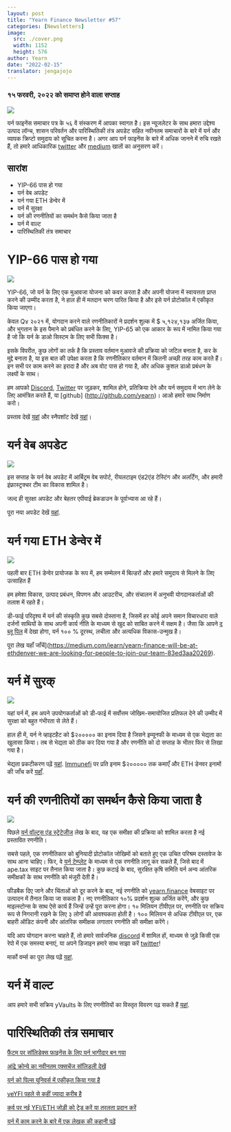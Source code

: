 ```yaml
---
layout: post
title: "Yearn Finance Newsletter #57"
categories: [Newsletters]
image:
  src: ./cover.png
  width: 1152
  height: 576
author: Yearn
date: "2022-02-15"
translator: jengajojo
---
```

### १५ फरवरी, २०२२ को समाप्त होने वाला सप्ताह

![](./image1.jpg?w=1456&h=733)

यर्न फाइनेंस समाचार पत्र के ५६ वें संस्करण में आपका स्वागत है। इस न्यूजलेटर के साथ हमारा उद्देश्य उत्पाद लॉन्च, शासन परिवर्तन और पारिस्थितिकी तंत्र अपडेट सहित नवीनतम समाचारों के बारे में यर्न और व्यापक क्रिप्टो समुदाय को सूचित करना है। अगर आप यर्न फाइनेंस के बारे में अधिक जानने में रुचि रखते हैं, तो हमारे आधिकारिक [twitter](https://twitter.com/iearnfinance) और [medium](https://medium.com/iearn) खातों का अनुसरण करें।

## सारांश

- YIP-66 पास हो गया 
- यर्न वेब अपडेट
- यर्न गया ETH डेन्वेर में
- यर्न में सुरक्षा
- यर्न की रणनीतियों का समर्थन कैसे किया जाता है
- यर्न में वाल्ट
- पारिस्थितिकी तंत्र समाचार

# YIP-66 पास हो गया 

![](./image2.jpg?w=200&h=200)

YIP-66, जो यर्न के लिए एक मुआवजा योजना को कवर करता है और अपनी योजना में स्वायत्तता प्राप्त करने की उम्मीद करता है, ने हाल ही में मतदान चरण पारित किया है और इसे यर्न प्रोटोकॉल में एकीकृत किया जाएगा।

केवल Q४ २०२१  में, योगदान करने वाले रणनीतिकारों ने प्रदर्शन शुल्क में $ ५,१२४,१३७ अर्जित किया, और भुगतान के इस पैमाने को प्रबंधित करने के लिए, YIP-65 को एक आकार के रूप में नामित किया गया है जो कि यर्न के डाओ सिस्टम के लिए सभी फिक्स है।

इसके विपरीत, कुछ लोगों का तर्क है कि प्रस्ताव वर्तमान मुआवजे की प्रक्रिया को जटिल बनाता है, कर के मुद्दे बनाता है, या इस बात की उपेक्षा करता है कि रणनीतिकार वर्तमान में कितनी अच्छी तरह काम करते हैं। इन सभी पर काम करने का इरादा है और अब वोट पास हो गया है, और अधिक कुशल डाओ प्रबंधन के लक्ष्यों के साथ।

हम आपको [Discord](https://discord.gg/8rF374XkXy), [Twitter](http://twitter.com/iearnfinance) पर जुड़कर, शामिल होने, प्रतिक्रिया देने और यर्न  समुदाय में भाग लेने के लिए आमंत्रित करते हैं, या [github] (http://github.com/yearn)। आओ हमारे साथ निर्माण करो।

प्रस्ताव देखें [यहां](https://gov.yearn.finance/t/proposal-streamlining-contributor-compensation/12247) और स्नैपशॉट देखें [यहां](https://snapshot.org/#/ybaby.eth/proposal/0x804d3765e70d6e4f0f0a225222dadd396cd328595d5fd097b732b36fdf8e6af6)।

# यर्न वेब अपडेट

![](./image3.jpg?w=450&h=367)

इस सप्ताह के यर्न वेब अपडेट में आर्बिट्रम वेब सपोर्ट, रीयलटाइम एंड2एंड टेस्टिंग और अलर्टिंग, और हमारी इंफ्रास्ट्रक्चर टीम का विकास शामिल है।

जल्द ही सुरक्षा अपडेट और बेहतर एपीवाई ब्रेकडाउन के पूर्वाभ्यास आ रहे हैं।

पूरा नया अपडेट देखें [यहां](https://yearnweb.substack.com/p/yearn-web-engineering-update-160?r=2y79e&utm_campaign=post&utm_medium=web).

# यर्न गया ETH डेन्वेर में

![](./image4.jpg?w=1328&h=654)

पहली बार  ETH डेन्वेर प्रायोजक के रूप में, हम सम्मेलन में बिल्डरों और हमारे समुदाय से मिलने के लिए उत्साहित हैं

हम हमेशा विकास, उत्पाद प्रबंधन, विपणन और आउटरीच, और संचालन में अनुभवी योगदानकर्ताओं की तलाश में रहते हैं।

डी-फाई परिदृश्य में यर्न की संस्कृति कुछ सबसे दोस्ताना है, जिसमें हर कोई अपने समान विचारधारा वाले दर्जनों साथियों के साथ अपनी कार्य नीति के माध्यम से खुद को साबित करने में सक्षम है। जैसा कि आपने [द ब्लू पिल](https://thebluepill.eth.limo/) में देखा होगा, यर्न १०० % दूरस्थ, लचीला और अत्यधिक विकास-उन्मुख है।

पूरा लेख यहाँ जाँचें](https://medium.com/iearn/yearn-finance-will-be-at-ethdenver-we-are-looking-for-people-to-join-our-team-83ed3aa20269).

# यर्न में सुरक्

![](./image5.jpg?w=945&h=408)

यहां यर्न में, हम अपने उपयोगकर्ताओं को डी-फाई में सर्वोत्तम जोखिम-समायोजित प्रतिफल देने की उम्मीद में सुरक्षा को बहुत गंभीरता से लेते हैं।

हाल ही में, यर्न ने व्हाइटहैट को $२००००० का इनाम दिया है जिसने इम्यूनफी के माध्यम से एक भेद्यता का खुलासा किया। तब से भेद्यता को ठीक कर दिया गया है और रणनीति को दो सप्ताह के भीतर फिर से लिखा गया है।

भेद्यता प्रकटीकरण पढ़ें [यहां](https://github.com/yearn/yearn-security/blob/master/disclosures/2022-01-30.md). [Immunefi](https://immunefi.com/bounty/yearnfinance/) पर प्रति इनाम $२००००० तक कमाएँ और ETH डेनवर इनामों की जाँच करें [यहाँ](https://www.ethdenver.com/bounties/yearn-finance).

# यर्न की रणनीतियों का समर्थन कैसे किया जाता है

![](./image6.jpg?w=1400&h=707)

पिछले [यर्न वॉल्ट्स एंड स्ट्रेटेजीज](https://medium.com/iearn/yearn-finance-explained-what-are-vaults-and-strategies-96970560432) लेख के बाद, यह एक समीक्षा की प्रक्रिया को शामिल करता है नई प्रस्तावित रणनीति।

सबसे पहले, एक रणनीतिकार को बुनियादी प्रोटोकॉल जोखिमों को बताते हुए एक उचित परिश्रम दस्तावेज के साथ आना चाहिए। फिर, वे [यर्न  टेम्प्लेट](https://github.com/yearn/brownie-strategy-mix) के माध्यम से एक रणनीति लागू कर सकते हैं, जिसे बाद में ape.tax साइट पर तैनात किया जाता है। कुछ कटाई के बाद, सुरक्षित कृषि समिति यर्न अन्य आंतरिक समीक्षकों के साथ रणनीति को मंजूरी देती है।

फीडबैक दिए जाने और चिंताओं को दूर करने के बाद, नई रणनीति को [yearn.finance](http://yearn.finance/) वेबसाइट पर उत्पादन में तैनात किया जा सकता है। नए रणनीतिकार १०% प्रदर्शन शुल्क अर्जित करेंगे, और कुछ माइल्स्टोन्स के साथ ऐसे कार्य हैं जिन्हें उन्हें पूरा करना होगा। १० मिलियन टीवीएल पर, रणनीति पर सक्रिय रूप से निगरानी रखने के लिए ३ लोगों की आवश्यकता होती है। १०० मिलियन से अधिक टीवीएल पर, एक बाहरी ऑडिट कंपनी और आंतरिक समीक्षक लगातार रणनीति की समीक्षा करेंगे।

यदि आप योगदान करना चाहते हैं, तो हमारे सार्वजनिक [discord](https://discord.com/invite/8rF374XkXy) में शामिल हों, माध्यम से जुड़े किसी एक रेपो में एक समस्या बनाएं, या अपने डिजाइन हमारे साथ साझा करें [twitter](https://twitter.com/iearnfinance)!

मार्को वर्म्स का पूरा लेख पढ़ें [यहां](https://medium.com/iearn/how-new-yearn-vault-strategies-are-endorsed-8c0e0870790d).

# यर्न में वाल्ट

आप हमारे सभी सक्रिय yVaults के लिए रणनीतियों का विस्तृत विवरण पढ़ सकते हैं [यहां](https://medium.com/yearn-state-of-the-vaults/the-vaults-at-yearn-9237905ffed3).

# पारिस्थितिकी तंत्र समाचार

[फैंटम पर सॉलिडेक्स फाइनेंस के लिए यर्न भागीदार बन गया](https://twitter.com/SolidexFantom/status/1489277199559499776)

[आंद्रे क्रोन्ये का नवीनतम एक्सचेंज सॉलिडली देखें](https://twitter.com/solidlyexchange/status/1491650940109217795)

[यर्न को पिल्स यूनिवर्स में एकीकृत किया गया है](https://twitter.com/pillheadddd/status/1492199477238710276)

[veYFI पहले से कहीं ज्यादा करीब है](https://twitter.com/cryptouf/status/1492100813279350785)

[कर्व पर नई YFI/ETH जोड़ी को ट्रेड करें या तरलता प्रदान करें](https://curve.fi/factory-crypto/8)

[यर्न में काम करने के बारे में एक लेखक की कहानी पढ़ें](https://twitter.com/MarcoWorms/status/1490923070705442819)
